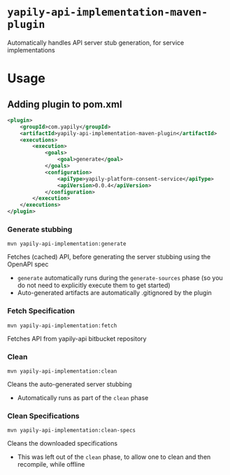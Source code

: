 # `yapily-api-implementation-maven-plugin`

Automatically handles API server stub generation, for service implementations

# Usage

## Adding plugin to pom.xml

```xml
<plugin>
    <groupId>com.yapily</groupId>
    <artifactId>yapily-api-implementation-maven-plugin</artifactId>
    <executions>
        <execution>
            <goals>
                <goal>generate</goal>
            </goals>
            <configuration>
                <apiType>yapily-platform-consent-service</apiType>
                <apiVersion>0.0.4</apiVersion>
            </configuration>
        </execution>
    </executions>
</plugin>

```

### Generate stubbing

```shell
mvn yapily-api-implementation:generate
```
Fetches (cached) API, before generating the server stubbing using the OpenAPI spec
- `generate` automatically runs during the `generate-sources` phase (so you do not need to explicitly execute them to get started)
- Auto-generated artifacts are automatically .gitignored by the plugin

### Fetch Specification

```shell
mvn yapily-api-implementation:fetch
```

Fetches API from yapily-api bitbucket repository

### Clean
```shell
mvn yapily-api-implementation:clean
```
Cleans the auto-generated server stubbing
- Automatically runs as part of the `clean` phase

### Clean Specifications
```shell
mvn yapily-api-implementation:clean-specs
```
Cleans the downloaded specifications
- This was left out of the `clean` phase, to allow one to clean and then recompile, while offline

